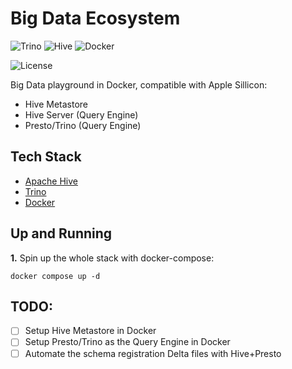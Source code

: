 # Big Data Ecosystem

![Trino](https://img.shields.io/badge/Presto-435-262A38?style=flat-square&logo=trino&logoColor=E8F5F5&labelColor=262A38)
![Hive](https://img.shields.io/badge/Apache_Hive-4.x-FDEE21?style=flat-square&logo=apachehive&logoColor=black&labelColor=FDEE21)
![Docker](https://img.shields.io/badge/Docker-329DEE?style=flat&logo=docker&logoColor=white&labelColor=329DEE)

![License](https://img.shields.io/badge/license-CC--BY--SA--4.0-31393F?style=flat&logo=creativecommons&logoColor=black&labelColor=white)

Big Data playground in Docker, compatible with Apple Sillicon:
- Hive Metastore
- Hive Server (Query Engine)
- Presto/Trino (Query Engine)


## Tech Stack
- [Apache Hive](https://hive.apache.org/)
- [Trino](https://trino.io/)
- [Docker](https://docs.docker.com/get-docker/)


## Up and Running

**1.** Spin up the whole stack with docker-compose:
```shell
docker compose up -d
```


## TODO:
- [ ] Setup Hive Metastore in Docker
- [ ] Setup Presto/Trino as the Query Engine in Docker
- [ ] Automate the schema registration Delta files with Hive+Presto